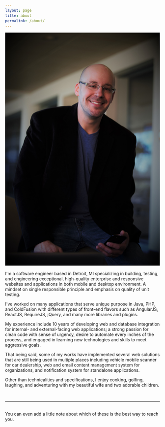 ```yaml
---
layout: page
title: about
permalink: /about/
---
```


<img class="col one right" src="/assets/img/about_me.jpg">
<p>
    I'm a software engineer based in Detroit, MI specializing in building, testing, and engineering exceptional,
    high-quality enterprise and responsive websites and applications in both mobile and desktop environment.
    A mindset on single responsible principle and emphasis on quality of unit testing.
</p>
<p>
    I've worked on many applications that serve unique purpose in Java, PHP, and ColdFusion with different
    types of front-end flavors such as AngularJS, ReactJS, RequireJS, jQuery, and many more libraries and
    plugins.
</p>
<p>
    My experience include 10 years of developing web and database integration for internal- and external-facing web applications;
    a strong passion for clean code with sense of urgency,
    desire to automate every inches of the process,
    and engaged in learning new technologies and skills to meet aggressive goals.
</p>
<p>
    That being said, some of my works have implemented several web solutions that are still being used
    in multiple places including vehicle mobile scanner for car dealership, web and email content management
    system for organizations, and notification system for standalone applications.
</p>
<p>
    Other than technicalities and specifications, I enjoy cooking, golfing, laughing, and adventuring
    with my beautiful wife and two adorable children.
</p>
<br/>
<hr/>
<br/>
<span class="contacticon center">
    <a href="mailto:{{ site.email }}"><i class="fa fa-envelope-square"></i></a>
    <a href="{{ site.github_url}}" target="_blank"><i class="fa fa-github-square"></i></a>
    <a href="{{ site.linkedin_url }}" target="_blank"><i class="fa fa-linkedin-square"></i></a>
</span>

<div class="col three caption">
	You can even add a little note about which of these is the best way to reach you.
</div>

